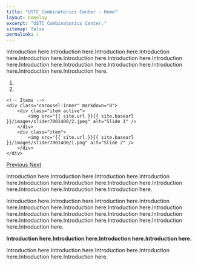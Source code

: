 ```yaml
---
title: "USTC Combinatorics Center - Home"
layout: homelay
excerpt: "USTC Combinatorics Center."
sitemap: false
permalink: /
---
```


Introduction here.Introduction here.Introduction here.Introduction here.Introduction here.Introduction here.Introduction here.Introduction here.Introduction here.Introduction here.Introduction here.Introduction here.Introduction here.Introduction here.

<div markdown="0" id="carousel" class="carousel slide" data-ride="carousel" data-interval="4000" data-pause="hover" >
    <!-- Menu -->
    <ol class="carousel-indicators">
        <li data-target="#carousel" data-slide-to="0" class="active"></li>
        <li data-target="#carousel" data-slide-to="1"></li>
    </ol>


    <!-- Items -->
    <div class="carousel-inner" markdown="0">
        <div class="item active">
            <img src="{{ site.url }}{{ site.baseurl }}/images/slider7001400/2.jpeg" alt="Slide 1" />
        </div>
        <div class="item">
            <img src="{{ site.url }}{{ site.baseurl }}/images/slider7001400/1.png" alt="Slide 2" />
        </div>
    </div>
  <a class="left carousel-control" href="#carousel" role="button" data-slide="prev">
    <span class="glyphicon glyphicon-chevron-left" aria-hidden="true"></span>
    <span class="sr-only">Previous</span>
  </a>
  <a class="right carousel-control" href="#carousel" role="button" data-slide="next">
    <span class="glyphicon glyphicon-chevron-right" aria-hidden="true"></span>
    <span class="sr-only">Next</span>
  </a>
</div>



Introduction here.Introduction here.Introduction here.Introduction here.Introduction here.Introduction here.Introduction here.Introduction here.Introduction here.Introduction here.Introduction here.

Introduction here.Introduction here.Introduction here.Introduction here.Introduction here.Introduction here.Introduction here.Introduction here.Introduction here.Introduction here.Introduction here.Introduction here.Introduction here.Introduction here.Introduction here.Introduction here.Introduction here.

 **Introduction here.Introduction here.Introduction here.Introduction here.** 


Introduction here.Introduction here.Introduction here.Introduction here.Introduction here.Introduction here.

<div align=center>
&nbsp;<br>
&nbsp;<br>
&nbsp;<br>
<!--<img src="{{ site.url }}{{ site.baseurl }}/images/logopic/logo.svg" style="width: 300px">-->
</div>
